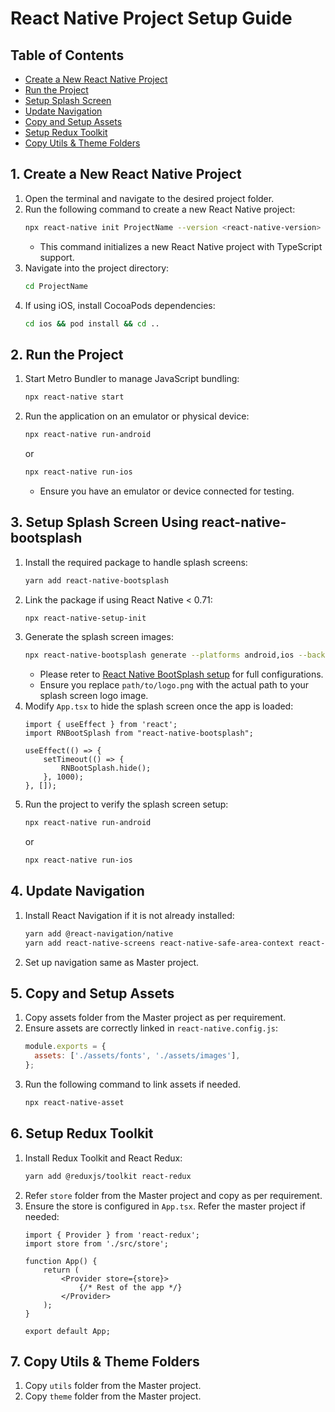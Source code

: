 # React Native Project Setup Guide

## Table of Contents

- [Create a New React Native Project](#1-create-a-new-react-native-project)
- [Run the Project](#2-run-the-project)
- [Setup Splash Screen](#3-setup-splash-screen-using-react-native-bootsplash)
- [Update Navigation](#5-update-navigation)
- [Copy and Setup Assets](#5-copy-and-setup-assets)
- [Setup Redux Toolkit](#6-setup-redux-toolkit)
- [Copy Utils & Theme Folders](#7-copy-utils-theme-folders)

## 1. Create a New React Native Project

1. Open the terminal and navigate to the desired project folder.
2. Run the following command to create a new React Native project:
   ```sh
   npx react-native init ProjectName --version <react-native-version> 
   ```
   - This command initializes a new React Native project with TypeScript support.
3. Navigate into the project directory:
   ```sh
   cd ProjectName
   ```
4. If using iOS, install CocoaPods dependencies:
   ```sh
   cd ios && pod install && cd ..
   ```

## 2. Run the Project

1. Start Metro Bundler to manage JavaScript bundling:
   ```sh
   npx react-native start
   ```
2. Run the application on an emulator or physical device:
   ```sh
   npx react-native run-android
   ```
   or
   ```sh
   npx react-native run-ios
   ```
   - Ensure you have an emulator or device connected for testing.

## 3. Setup Splash Screen Using react-native-bootsplash

1. Install the required package to handle splash screens:
   ```sh
   yarn add react-native-bootsplash
   ```
2. Link the package if using React Native < 0.71:
   ```sh
   npx react-native-setup-init
   ```
3. Generate the splash screen images:
   ```sh
   npx react-native-bootsplash generate --platforms android,ios --background-color "#FFFFFF" --logo-path path/to/logo.png
   ```
   - Please reter to [React Native BootSplash setup](https://www.npmjs.com/package/react-native-bootsplash) for full configurations.
   - Ensure you replace `path/to/logo.png` with the actual path to your splash screen logo image.
4. Modify `App.tsx` to hide the splash screen once the app is loaded:
   ```tsx
   import { useEffect } from 'react';
   import RNBootSplash from "react-native-bootsplash";

   useEffect(() => {
       setTimeout(() => {
           RNBootSplash.hide();
       }, 1000);
   }, []);
   ```
5. Run the project to verify the splash screen setup:
   ```sh
   npx react-native run-android
   ```
   or
   ```sh
   npx react-native run-ios
   ```

## 4. Update Navigation

1. Install React Navigation if it is not already installed:
   ```sh
   yarn add @react-navigation/native
   yarn add react-native-screens react-native-safe-area-context react-native-gesture-handler react-native-reanimated react-native-vector-icons
   ```
2. Set up navigation same as Master project.

## 5. Copy and Setup Assets

1. Copy assets folder from the Master project as per requirement.
2. Ensure assets are correctly linked in `react-native.config.js`:
   ```js
   module.exports = {
     assets: ['./assets/fonts', './assets/images'],
   };
   ```
3. Run the following command to link assets if needed.
   ```sh
   npx react-native-asset
   ```

## 6. Setup Redux Toolkit

1. Install Redux Toolkit and React Redux:
   ```sh
   yarn add @reduxjs/toolkit react-redux
   ```
2. Refer `store` folder from the Master project and copy as per requirement.
3. Ensure the store is configured in `App.tsx`. Refer the master project if needed:
   ```tsx
   import { Provider } from 'react-redux';
   import store from './src/store';

   function App() {
       return (
           <Provider store={store}>
               {/* Rest of the app */}
           </Provider>
       );
   }

   export default App;
   ```

## 7. Copy Utils & Theme Folders

1. Copy `utils` folder from the Master project.
2. Copy `theme` folder from the Master project.


